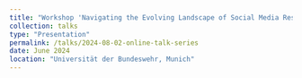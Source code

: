 ```yaml
---
title: "Workshop 'Navigating the Evolving Landscape of Social Media Research'"
collection: talks
type: "Presentation"
permalink: /talks/2024-08-02-online-talk-series
date: June 2024
location: "Universität der Bundeswehr, Munich"
---
```




